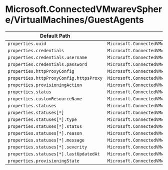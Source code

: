 # Microsoft.ConnectedVMwarevSphere/VirtualMachines/GuestAgents

| Default Path | Alias |
|---|---|
| `properties.uuid` | `Microsoft.ConnectedVMwarevSphere/virtualMachines/guestAgents/uuid` |
| `properties.credentials` | `Microsoft.ConnectedVMwarevSphere/virtualMachines/guestAgents/credentials` |
| `properties.credentials.username` | `Microsoft.ConnectedVMwarevSphere/virtualMachines/guestAgents/credentials.username` |
| `properties.credentials.password` | `Microsoft.ConnectedVMwarevSphere/virtualMachines/guestAgents/credentials.password` |
| `properties.httpProxyConfig` | `Microsoft.ConnectedVMwarevSphere/virtualMachines/guestAgents/httpProxyConfig` |
| `properties.httpProxyConfig.httpsProxy` | `Microsoft.ConnectedVMwarevSphere/virtualMachines/guestAgents/httpProxyConfig.httpsProxy` |
| `properties.provisioningAction` | `Microsoft.ConnectedVMwarevSphere/virtualMachines/guestAgents/provisioningAction` |
| `properties.status` | `Microsoft.ConnectedVMwarevSphere/virtualMachines/guestAgents/status` |
| `properties.customResourceName` | `Microsoft.ConnectedVMwarevSphere/virtualMachines/guestAgents/customResourceName` |
| `properties.statuses` | `Microsoft.ConnectedVMwarevSphere/virtualMachines/guestAgents/statuses` |
| `properties.statuses[*]` | `Microsoft.ConnectedVMwarevSphere/virtualMachines/guestAgents/statuses[*]` |
| `properties.statuses[*].type` | `Microsoft.ConnectedVMwarevSphere/virtualMachines/guestAgents/statuses[*].type` |
| `properties.statuses[*].status` | `Microsoft.ConnectedVMwarevSphere/virtualMachines/guestAgents/statuses[*].status` |
| `properties.statuses[*].reason` | `Microsoft.ConnectedVMwarevSphere/virtualMachines/guestAgents/statuses[*].reason` |
| `properties.statuses[*].message` | `Microsoft.ConnectedVMwarevSphere/virtualMachines/guestAgents/statuses[*].message` |
| `properties.statuses[*].severity` | `Microsoft.ConnectedVMwarevSphere/virtualMachines/guestAgents/statuses[*].severity` |
| `properties.statuses[*].lastUpdatedAt` | `Microsoft.ConnectedVMwarevSphere/virtualMachines/guestAgents/statuses[*].lastUpdatedAt` |
| `properties.provisioningState` | `Microsoft.ConnectedVMwarevSphere/virtualMachines/guestAgents/provisioningState` |

